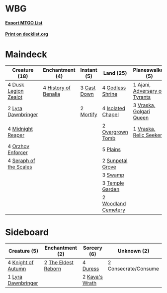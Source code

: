 # WBG

#### [Export MTGO List](../collection/WBG/WBG.txt)
#### [Print on decklist.org](http://decklist.org/?deckmain=1%09Ajani,%20Adversary%20of%20Tyrants%0A3%09Cast%20Down%0A4%09Dusk%20Legion%20Zealot%0A2%09Find/Finality%0A4%09Godless%20Shrine%0A4%09History%20of%20Benalia%0A4%09Isolated%20Chapel%0A2%09Lyra%20Dawnbringer%0A4%09Midnight%20Reaper%0A2%09Mortify%0A4%09Orzhov%20Enforcer%0A2%09Overgrown%20Tomb%0A5%09Plains%0A1%09Revival/Revenge%0A4%09Seraph%20of%20the%20Scales%0A2%09Sunpetal%20Grove%0A3%09Swamp%0A3%09Temple%20Garden%0A3%09Vraska,%20Golgari%20Queen%0A1%09Vraska,%20Relic%20Seeker%0A2%09Woodland%20Cemetery&deckside=2%09Consecrate/Consume%0A4%09Duress%0A2%09Kaya's%20Wrath%0A4%09Knight%20of%20Autumn%0A1%09Lyra%20Dawnbringer%0A2%09The%20Eldest%20Reborn)
# Maindeck

|                                          Creature (18)                                          |                                        Enchantment (4)                                        |                                     Instant (5)                                      |                                          Land (25)                                           |                                            Planeswalker (5)                                            |   Unknown (3)   |
|-------------------------------------------------------------------------------------------------|-----------------------------------------------------------------------------------------------|--------------------------------------------------------------------------------------|----------------------------------------------------------------------------------------------|--------------------------------------------------------------------------------------------------------|-----------------|
|4 [Dusk Legion Zealot](http://gatherer.wizards.com/Pages/Card/Details.aspx?multiverseid=442078)  |4 [History of Benalia](http://gatherer.wizards.com/Pages/Card/Details.aspx?multiverseid=442909)|3 [Cast Down](http://gatherer.wizards.com/Pages/Card/Details.aspx?multiverseid=442969)|4 [Godless Shrine](http://gatherer.wizards.com/Pages/Card/Details.aspx?multiverseid=405099)   |1 [Ajani, Adversary of Tyrants](http://gatherer.wizards.com/Pages/Card/Details.aspx?multiverseid=447139)|2 Find/Finality  |
|2 [Lyra Dawnbringer](http://gatherer.wizards.com/Pages/Card/Details.aspx?multiverseid=442914)    |                                                                                               |2 [Mortify](http://gatherer.wizards.com/Pages/Card/Details.aspx?multiverseid=420829)  |4 [Isolated Chapel](http://gatherer.wizards.com/Pages/Card/Details.aspx?multiverseid=382189)  |3 [Vraska, Golgari Queen](http://gatherer.wizards.com/Pages/Card/Details.aspx?multiverseid=452963)      |1 Revival/Revenge|
|4 [Midnight Reaper](http://gatherer.wizards.com/Pages/Card/Details.aspx?multiverseid=452827)     |                                                                                               |                                                                                      |2 [Overgrown Tomb](http://gatherer.wizards.com/Pages/Card/Details.aspx?multiverseid=405103)   |1 [Vraska, Relic Seeker](http://gatherer.wizards.com/Pages/Card/Details.aspx?multiverseid=435388)       |                 |
|4 [Orzhov Enforcer](http://gatherer.wizards.com/Pages/Card/Details.aspx?multiverseid=457223)     |                                                                                               |                                                                                      |5 [Plains](http://gatherer.wizards.com/Pages/Card/Details.aspx?multiverseid=439601)           |                                                                                                        |                 |
|4 [Seraph of the Scales](http://gatherer.wizards.com/Pages/Card/Details.aspx?multiverseid=457349)|                                                                                               |                                                                                      |2 [Sunpetal Grove](http://gatherer.wizards.com/Pages/Card/Details.aspx?multiverseid=420946)   |                                                                                                        |                 |
|                                                                                                 |                                                                                               |                                                                                      |3 [Swamp](http://gatherer.wizards.com/Pages/Card/Details.aspx?multiverseid=439603)            |                                                                                                        |                 |
|                                                                                                 |                                                                                               |                                                                                      |3 [Temple Garden](http://gatherer.wizards.com/Pages/Card/Details.aspx?multiverseid=405112)    |                                                                                                        |                 |
|                                                                                                 |                                                                                               |                                                                                      |2 [Woodland Cemetery](http://gatherer.wizards.com/Pages/Card/Details.aspx?multiverseid=241983)|                                                                                                        |                 |


# Sideboard

|                                        Creature (5)                                         |                                       Enchantment (2)                                        |                                       Sorcery (6)                                       |    Unknown (2)     |
|---------------------------------------------------------------------------------------------|----------------------------------------------------------------------------------------------|-----------------------------------------------------------------------------------------|--------------------|
|4 [Knight of Autumn](http://gatherer.wizards.com/Pages/Card/Details.aspx?multiverseid=452933)|2 [The Eldest Reborn](http://gatherer.wizards.com/Pages/Card/Details.aspx?multiverseid=442978)|4 [Duress](http://gatherer.wizards.com/Pages/Card/Details.aspx?multiverseid=270465)      |2 Consecrate/Consume|
|1 [Lyra Dawnbringer](http://gatherer.wizards.com/Pages/Card/Details.aspx?multiverseid=442914)|                                                                                              |2 [Kaya's Wrath](http://gatherer.wizards.com/Pages/Card/Details.aspx?multiverseid=457331)|                    |

